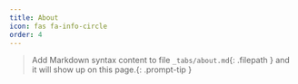 ```yaml
---
title: About
icon: fas fa-info-circle
order: 4
---
```

> Add Markdown syntax content to file `_tabs/about.md`{: .filepath } and it will show up on this page.{: .prompt-tip }
